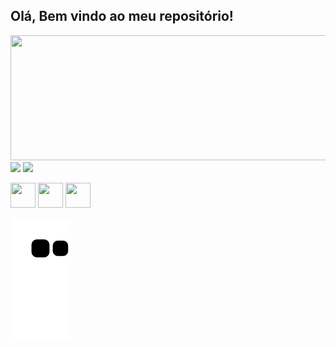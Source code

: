 ## Olá, Bem vindo ao meu repositório! 

  <a href="https://github.com/oalissonbatista/github-readme-stats">
  <img height="200em" width = "2000em" src="https://github-readme-stats.vercel.app/api/top-langs/?username=oalissonbatista&layout=compact&langs_count=7&theme=dark"/>
</div>

<div> 
  <a href="https://instagram.com/oalissonbatista/github-readme-stats" target="_blank"><img src="https://img.shields.io/badge/-Instagram-%23E4405F?style=for-the-badge&logo=instagram&logoColor=white" target="_blank"></a>
  <a href = "mailto:alisson9713@gmail.com"><img src="https://img.shields.io/badge/-Gmail-%23333?style=for-the-badge&logo=gmail&logoColor=white" target="_blank"></a>
  
   <img src="https://cdn.jsdelivr.net/gh/devicons/devicon/icons/java/java-original.svg" width="40" height="40"/> <img src="https://i.pinimg.com/originals/13/a8/94/13a89487b6a28c9fd6fee57cf6bc5e2c.png" width="40" height="40"/> <img src="https://www.pngmart.com/files/7/Python-PNG-File.png" width="40" height="40"/>
  
   ![Snake animation](https://github.com/oalissonbatista/oalissonbatista/blob/output/github-contribution-grid-snake.svg)
 
</div>
